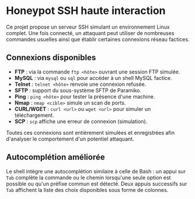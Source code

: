 # Honeypot SSH haute interaction

Ce projet propose un serveur SSH simulant un environnement Linux complet. Une fois connecté, un attaquant peut utiliser de nombreuses commandes usuelles ainsi que établir certaines connexions réseau factices.

## Connexions disponibles

- **FTP** : via la commande `ftp <hôte>` ouvrant une session FTP simulée.
- **MySQL** : via `mysql` ou `sql` pour accéder à un shell MySQL factice.
- **Telnet** : `telnet <hôte>` renvoie une connexion refusée.
- **SFTP** : support du sous-système SFTP de Paramiko.
- **Ping** : `ping <hôte>` pour tester la présence d'une machine.
- **Nmap** : `nmap <cible>` simule un scan de ports.
- **CURL/WGET** : `curl <url>` ou `wget <url>` pour simuler un téléchargement.
- **SCP** : `scp` affiche une erreur de connexion (simulation).

Toutes ces connexions sont entièrement simulées et enregistrées afin d'analyser le comportement d'un potentiel attaquant.

## Autocomplétion améliorée

Le shell intègre une autocomplétion similaire à celle de Bash : un appui sur `Tab`
complète la commande ou le chemin lorsqu'une seule option est possible ou qu'un
préfixe commun est détecté. Deux appuis successifs sur `Tab` affichent la liste
des choix disponibles sous forme de colonnes.